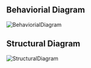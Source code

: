 ##  Behaviorial Diagram
                          
   ![BehaviorialDiagram](https://user-images.githubusercontent.com/101688566/164413294-5713a1bf-7659-4ad4-8092-939f3803cdbc.png)



##  Structural Diagram
   
   ![StructuralDiagram](https://user-images.githubusercontent.com/101688566/164413729-184dd0dd-7b15-4f5c-8ab8-206a65883af0.png)
